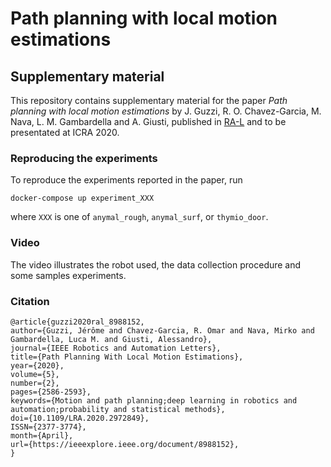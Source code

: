 # Path planning with local motion estimations
## Supplementary material

This repository contains supplementary material for the paper *Path planning with local motion estimations* by J. Guzzi, R. O. Chavez-Garcia, M. Nava, L. M. Gambardella and A. Giusti, published in [RA-L](https://ieeexplore.ieee.org/document/8988152) and to be presentated at ICRA 2020.

### Reproducing the experiments

To reproduce the experiments reported in the paper, run

`docker-compose up experiment_XXX`

where `XXX` is one of `anymal_rough`, `anymal_surf`,  or `thymio_door`.

### Video

The video illustrates the robot used, the data collection procedure and some samples experiments.

### Citation

```
@article{guzzi2020ral_8988152,
author={Guzzi, Jérôme and Chavez-Garcia, R. Omar and Nava, Mirko and Gambardella, Luca M. and Giusti, Alessandro}, 
journal={IEEE Robotics and Automation Letters}, 
title={Path Planning With Local Motion Estimations}, 
year={2020}, 
volume={5}, 
number={2}, 
pages={2586-2593}, 
keywords={Motion and path planning;deep learning in robotics and automation;probability and statistical methods}, 
doi={10.1109/LRA.2020.2972849}, 
ISSN={2377-3774}, 
month={April},
url={https://ieeexplore.ieee.org/document/8988152},
}
```
